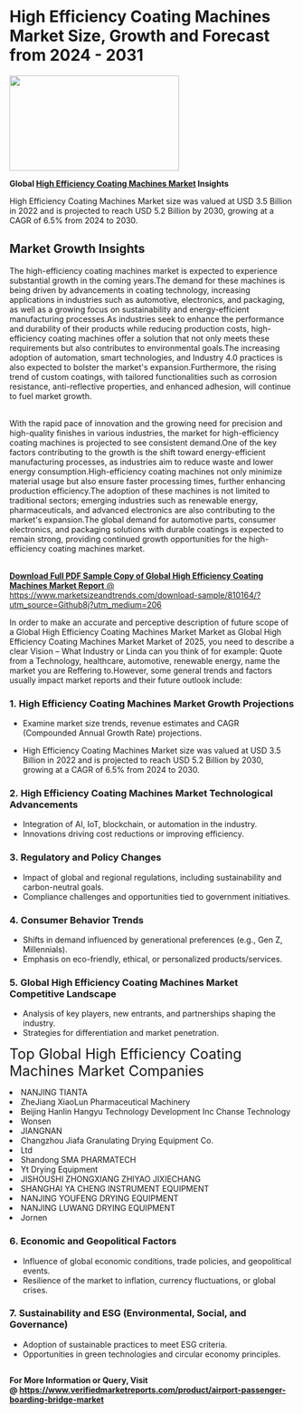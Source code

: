 <H1>High Efficiency Coating Machines Market Size, Growth and Forecast from 2024 - 2031</H1><img class="aligncenter size-medium wp-image-584254" src="https://thirdeyenews.in/wp-content/uploads/2024/09/Global-Market-Research-300x168.jpeg" alt="" width="300" height="168" /><p><strong>Global&nbsp;<a href="https://www.marketsizeandtrends.com/download-sample/810164/?utm_source=Github8j?utm_medium=206">High Efficiency Coating Machines Market</a> Insights</strong></p><p>High Efficiency Coating Machines Market size was valued at USD 3.5 Billion in 2022 and is projected to reach USD 5.2 Billion by 2030, growing at a CAGR of 6.5% from 2024 to 2030.</p><p><h2>Market Growth Insights</h2> <p>The high-efficiency coating machines market is expected to experience substantial growth in the coming years.The demand for these machines is being driven by advancements in coating technology, increasing applications in industries such as automotive, electronics, and packaging, as well as a growing focus on sustainability and energy-efficient manufacturing processes.As industries seek to enhance the performance and durability of their products while reducing production costs, high-efficiency coating machines offer a solution that not only meets these requirements but also contributes to environmental goals.The increasing adoption of automation, smart technologies, and Industry 4.0 practices is also expected to bolster the market's expansion.Furthermore, the rising trend of custom coatings, with tailored functionalities such as corrosion resistance, anti-reflective properties, and enhanced adhesion, will continue to fuel market growth.<br><br> <a href="#"></a> </p> <p>With the rapid pace of innovation and the growing need for precision and high-quality finishes in various industries, the market for high-efficiency coating machines is projected to see consistent demand.One of the key factors contributing to the growth is the shift toward energy-efficient manufacturing processes, as industries aim to reduce waste and lower energy consumption.High-efficiency coating machines not only minimize material usage but also ensure faster processing times, further enhancing production efficiency.The adoption of these machines is not limited to traditional sectors; emerging industries such as renewable energy, pharmaceuticals, and advanced electronics are also contributing to the market's expansion.The global demand for automotive parts, consumer electronics, and packaging solutions with durable coatings is expected to remain strong, providing continued growth opportunities for the high-efficiency coating machines market.<br><br> <a href="#"></p><p><span class=""><strong>Download Full PDF Sample Copy of Global High Efficiency Coating Machines Market Report</strong> @ <a href="https://www.marketsizeandtrends.com/download-sample/810164/?utm_source=Github8j?utm_medium=206" target="_blank">https://www.marketsizeandtrends.com/download-sample/810164/?utm_source=Github8j?utm_medium=206</a></span></p><p>In order to make an accurate and perceptive description of future scope of a Global&nbsp;High Efficiency Coating Machines Market Market as Global&nbsp;High Efficiency Coating Machines Market Market of 2025, you need to describe a clear Vision &ndash; What Industry or Linda can you think of for example: Quote from a Technology, healthcare, automotive, renewable energy, name the market you are Reffering to.However, some general trends and factors usually impact market reports and their future outlook include:</p><h3>1.&nbsp;<strong>High Efficiency Coating Machines Market Growth Projections</strong></h3><ul><li>Examine market size trends, revenue estimates and CAGR (Compounded Annual Growth Rate) projections.</li><li><p>High Efficiency Coating Machines Market size was valued at USD 3.5 Billion in 2022 and is projected to reach USD 5.2 Billion by 2030, growing at a CAGR of 6.5% from 2024 to 2030.</p></li></ul><h3>2.&nbsp;<strong>High Efficiency Coating Machines Market Technological Advancements</strong></h3><ul><li>Integration of AI, IoT, blockchain, or automation in the industry.</li><li>Innovations driving cost reductions or improving efficiency.</li></ul><h3>3.&nbsp;<strong>Regulatory and Policy Changes</strong></h3><ul><li>Impact of global and regional regulations, including sustainability and carbon-neutral goals.</li><li>Compliance challenges and opportunities tied to government initiatives.</li></ul><h3>4.&nbsp;<strong>Consumer Behavior Trends</strong></h3><ul><li>Shifts in demand influenced by generational preferences (e.g., Gen Z, Millennials).</li><li>Emphasis on eco-friendly, ethical, or personalized products/services.</li></ul><h3>5.&nbsp;<strong>Global High Efficiency Coating Machines Market Competitive Landscape</strong></h3><ul><li>Analysis of key players, new entrants, and partnerships shaping the industry.</li><li>Strategies for differentiation and market penetration.</li></ul><p data-pm-slice="1 1 []"><span style="color: inherit; font-family: inherit; font-size: 25px;">Top Global High Efficiency Coating Machines Market Companies</span></p><div class="" data-test-id=""><p><li>NANJING TIANTA</li><li> ZheJiang XiaoLun Pharmaceutical Machinery</li><li> Beijing Hanlin Hangyu Technology Development Inc Chanse Technology</li><li> Wonsen</li><li> JIANGNAN</li><li> Changzhou Jiafa Granulating Drying Equipment Co.</li><li>Ltd</li><li> Shandong SMA PHARMATECH</li><li> Yt Drying Equipment</li><li> JISHOUSHI ZHONGXIANG ZHIYAO JIXIECHANG</li><li> SHANGHAI YA CHENG INSTRUMENT EQUIPMENT</li><li> NANJING YOUFENG DRYING EQUIPMENT</li><li> NANJING LUWANG DRYING EQUIPMENT</li><li> Jornen</li></p></div><h3>6.&nbsp;<strong>Economic and Geopolitical Factors</strong></h3><ul><li>Influence of global economic conditions, trade policies, and geopolitical events.</li><li>Resilience of the market to inflation, currency fluctuations, or global crises.</li></ul><h3>7.&nbsp;<strong>Sustainability and ESG (Environmental, Social, and Governance)</strong></h3><ul><li>Adoption of sustainable practices to meet ESG criteria.</li><li>Opportunities in green technologies and circular economy principles.</li></ul><h2><strong style="font-size: 14px;">For More Information or Query, Visit @&nbsp;</strong><a style="background-color: #ffffff; font-size: 14px;" href="https://www.marketsizeandtrends.com/report/high-efficiency-coating-machines-market/" target="_blank">https://www.verifiedmarketreports.com/product/airport-passenger-boarding-bridge-market</a></h2>